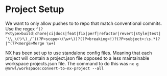 # Project Setup

We want to only allow pushes to to repo that match conventional commits. Use the regex `^(?P<type>build|chore|ci|docs|feat|fix|perf|refactor|revert|style|test|¯\\_\(ツ\)_/¯)(?P<scope>\(\w+\))?(?P<breaking>!)?(?P<subject>:\s.*)?|^(?P<merge>Merge \w+)`

NX has been set up to use standalone config files. Meaning that each project will contain a project.json file opposed to a less maintainable workspace projects.json file. The command to do this was `nx g @nrwl/workspace:convert-to-nx-project --all`
